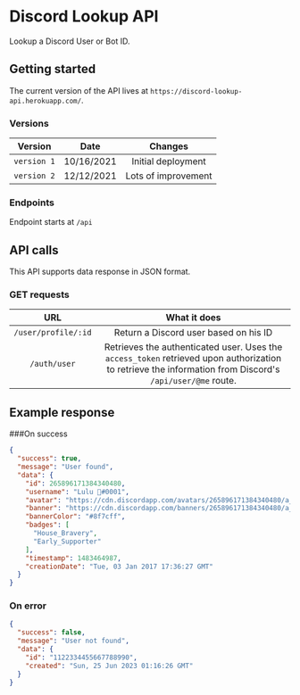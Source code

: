 # Discord Lookup API

Lookup a Discord User or Bot ID.

## Getting started

The current version of the API lives at `https://discord-lookup-api.herokuapp.com/`.

### Versions

| Version | Date | Changes |
| :--------: | :--------: | :--------: |
| `version 1` | 10/16/2021 | Initial deployment |
| `version 2` | 12/12/2021 | Lots of improvement |

### Endpoints

Endpoint starts at `/api`

## API calls

This API supports data response in JSON format.

### GET requests

| URL | What it does |
| :--------: | :--------: |
| `/user/profile/:id` | Return a Discord user based on his ID |
| `/auth/user` | Retrieves the authenticated user. Uses the `access_token` retrieved upon authorization to retrieve the information from Discord's `/api/user/@me` route. |

## Example response

###On success

```json
{
  "success": true,
  "message": "User found",
  "data": {
    "id": 265896171384340480,
    "username": "Lulu 🍉#0001",
    "avatar": "https://cdn.discordapp.com/avatars/265896171384340480/a_b13ecb6f76a048d9309639a45b1c7176",
    "banner": "https://cdn.discordapp.com/banners/265896171384340480/a_70de5d8e8c59a6ae588eca92fc0d58ff",
    "bannerColor": "#8f7cff",
    "badges": [
      "House_Bravery",
      "Early_Supporter"
    ],
    "timestamp": 1483464987,
    "creationDate": "Tue, 03 Jan 2017 17:36:27 GMT"
  }
}
```

### On error

```json
{
  "success": false,
  "message": "User not found",
  "data": {
    "id": "1122334455667788990",
    "created": "Sun, 25 Jun 2023 01:16:26 GMT"
  }
}
```
